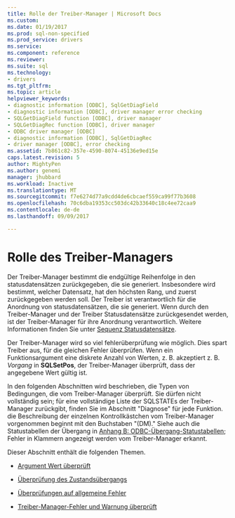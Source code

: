 ```yaml
---
title: Rolle der Treiber-Manager | Microsoft Docs
ms.custom: 
ms.date: 01/19/2017
ms.prod: sql-non-specified
ms.prod_service: drivers
ms.service: 
ms.component: reference
ms.reviewer: 
ms.suite: sql
ms.technology:
- drivers
ms.tgt_pltfrm: 
ms.topic: article
helpviewer_keywords:
- diagnostic information [ODBC], SqlGetDiagField
- diagnostic information [ODBC], driver manager error checking
- SQLGetDiagField function [ODBC], driver manager
- SQLGetDiagRec function [ODBC], driver manager
- ODBC driver manager [ODBC]
- diagnostic information [ODBC], SqlGetDiagRec
- driver manager [ODBC], error checking
ms.assetid: 7b861c82-357e-4590-8074-45136e9ed15e
caps.latest.revision: 5
author: MightyPen
ms.author: genemi
manager: jhubbard
ms.workload: Inactive
ms.translationtype: MT
ms.sourcegitcommit: f7e6274d77a9cdd4de6cbcaef559ca99f77b3608
ms.openlocfilehash: 70c6dba19353cc503dc42b33640c18c4ee72caa9
ms.contentlocale: de-de
ms.lasthandoff: 09/09/2017

---
```

# <a name="role-of-the-driver-manager"></a>Rolle des Treiber-Managers
Der Treiber-Manager bestimmt die endgültige Reihenfolge in den statusdatensätzen zurückgegeben, die sie generiert. Insbesondere wird bestimmt, welcher Datensatz, hat den höchsten Rang, und zuerst zurückgegeben werden soll. Der Treiber ist verantwortlich für die Anordnung von statusdatensätzen, die sie generiert. Wenn durch den Treiber-Manager und der Treiber Statusdatensätze zurückgesendet werden, ist der Treiber-Manager für ihre Anordnung verantwortlich. Weitere Informationen finden Sie unter [Sequenz Statusdatensätze](../../../odbc/reference/develop-app/sequence-of-status-records.md).  
  
 Der Treiber-Manager wird so viel fehlerüberprüfung wie möglich. Dies spart Treiber aus, für die gleichen Fehler überprüfen. Wenn ein Funktionsargument eine diskrete Anzahl von Werten, z. B. akzeptiert z. B. *Vorgang* in **SQLSetPos**, der Treiber-Manager überprüft, dass der angegebene Wert gültig ist.  
  
 In den folgenden Abschnitten wird beschrieben, die Typen von Bedingungen, die vom Treiber-Manager überprüft. Sie dürfen nicht vollständig sein; für eine vollständige Liste der SQLSTATEs der Treiber-Manager zurückgibt, finden Sie im Abschnitt "Diagnose" für jede Funktion. die Beschreibung der einzelnen Kontrollkästchen vom Treiber-Manager vorgenommen beginnt mit den Buchstaben "(DM)." Siehe auch die Statustabellen der Übergang in [Anhang B: ODBC-Übergang-Statustabellen](../../../odbc/reference/appendixes/appendix-b-odbc-state-transition-tables.md); Fehler in Klammern angezeigt werden vom Treiber-Manager erkannt.  
  
 Dieser Abschnitt enthält die folgenden Themen.  
  
-   [Argument Wert überprüft](../../../odbc/reference/develop-app/argument-value-checks.md)  
  
-   [Überprüfung des Zustandsübergangs](../../../odbc/reference/develop-app/state-transition-checks.md)  
  
-   [Überprüfungen auf allgemeine Fehler](../../../odbc/reference/develop-app/general-error-checks.md)  
  
-   [Treiber-Manager-Fehler und Warnung überprüft](../../../odbc/reference/develop-app/driver-manager-error-and-warning-checks.md)

